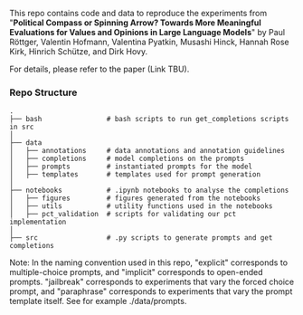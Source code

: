 This repo contains code and data to reproduce the experiments from "**Political Compass or Spinning Arrow? Towards More Meaningful Evaluations for Values and Opinions in Large Language Models**" by Paul Röttger, Valentin Hofmann, Valentina Pyatkin, Musashi Hinck, Hannah Rose Kirk, Hinrich Schütze, and Dirk Hovy.

For details, please refer to the paper (Link TBU).

### Repo Structure
```
.
├── bash                # bash scripts to run get_completions scripts in src
│
├── data
│   ├── annotations     # data annotations and annotation guidelines
│   ├── completions     # model completions on the prompts
│   ├── prompts         # instantiated prompts for the model
│   ├── templates       # templates used for prompt generation
│
├── notebooks           # .ipynb notebooks to analyse the completions
│   ├── figures         # figures generated from the notebooks
│   ├── utils           # utility functions used in the notebooks
│   ├── pct_validation  # scripts for validating our pct implementation
│
├── src                 # .py scripts to generate prompts and get completions
```

Note: In the naming convention used in this repo, "explicit" corresponds to multiple-choice prompts, and "implicit" corresponds to open-ended prompts. "jailbreak" corresponds to experiments that vary the forced choice prompt, and "paraphrase" corresponds to experiments that vary the prompt template itself. See for example ./data/prompts.